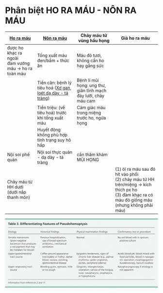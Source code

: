 # Phân biệt HO RA MÁU - NÔN RA MÁU

| [Ho ra máu](./Ho%20ra%20m%C3%A1u.md)                                            | [Nôn ra máu](N%C3%B4n%20ra%20m%C3%A1u.md)                                                      | Chảy máu từ vùng hầu họng                                        | Giả ho ra máu                                                                                                                                        |
| -------------------------------------------------------- | ------------------------------------------------------------------- | ---------------------------------------------------------------- | ---------------------------------------------------------------------------------------------------------------------------------------------------- |
| được ho khạc ra ngoài<br>đàm vướng máu -> ho ra toàn máu | Tống xuất máu đen/bầm + thức ăn                                     | Máu đỏ tươi, không cần ho hay gắng sức                           |                                                                                                                                                      |
|                                                          | Tiền căn: bệnh lý tiêu hoá ([Xơ gan](X%C6%A1%20gan.md), [loét dạ dày - tá tràng](lo%C3%A9t%20d%E1%BA%A1%20d%C3%A0y%20-%20t%C3%A1%20tr%C3%A0ng.md)) | Bệnh lí mũi họng: ung thư, giãn tĩnh mạch đáy lưỡi, chảy máu cam |                                                                                                                                                      |
|                                                          | Tiền triệu: (về tiêu hoá) trước khi tống xuất máu                   | Cảm giác máu trong miệng trước ho, ngứa họng                     |                                                                                                                                                      |
|                                                          | Huyết động không phù hợp tình trạng suy hô hấp                      |                                                                  |                                                                                                                                                      |
| Nội soi phế quản                                         | Nội soi thực quản - dạ dày - tá tràng                               | cần thăm khám MŨI HỌNG                                           |                                                                                                                                                      |
| Chảy máu từ HH dưới (dưới nắp thanh môn)                 |                                                                     |                                                                  | (1) ói ra máu sau đó hít vào phổi<br>(2) chảy máu từ HH trên/miệng -> kích thích px ho<br>(3) đàm khạc ra có màu đỏ giống máu (nhưng không phải máu) |

![Phân biệt HO RA MÁU - NÔN RA MÁU-1712678649492.jpeg](../200%20FILES/201%20Image/image/Ph%C3%A2n%20bi%E1%BB%87t%20HO%20RA%20M%C3%81U%20-%20N%C3%94N%20RA%20M%C3%81U-1712678649492.jpeg)

